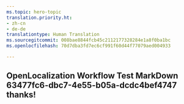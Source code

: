 ```yaml
---
ms.topic: hero-topic
translation.priority.ht:
- zh-cn
- de-de
translationtype: Human Translation
ms.sourcegitcommit: 008bae8844fcb45c2112177328284e1a8f0ba1bc
ms.openlocfilehash: 70d7dba3fd7ec6cf991f60d44f77079aed004933

---
```

## OpenLocalization Workflow Test MarkDown 63477fc6-dbc7-4e55-b05a-dcdc4bef4747 thanks!



<!--HONumber=Jul16_HO5-->


